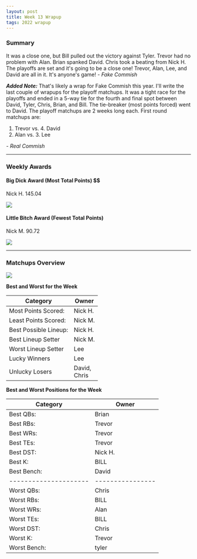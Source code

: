 ```yaml
---
layout: post
title: Week 13 Wrapup
tags: 2022 wrapup
---
```


### Summary
It was a close one, but Bill pulled out the victory against Tyler. Trevor had no problem with Alan. Brian spanked David. Chris took a beating from Nick H.
The playoffs are set and it's going to be a close one! Trevor, Alan, Lee, and David are all in it. It's anyone's game!  *- Fake Commish*

***Added Note:*** That's likely a wrap for Fake Commish this year. I'll write the last couple of wrapups for the playoff matchups. It was a tight race for the playoffs and ended in a 5-way tie for the fourth and final spot between David, Tyler, Chris, Brian, and Bill. The tie-breaker (most points forced) went to David. The playoff matchups are 2 weeks long each. First round matchups are:

1. Trevor  vs.  4. David 
2. Alan  vs.  3. Lee

*- Real Commish*

___

### Weekly Awards

#### Big Dick Award (Most Total Points) $$
Nick H. 145.04 

![](https://media3.giphy.com/media/xLR6VXtm3kBZytYw73/giphy.gif?cid=3aa7f812br0yshevbaszkuwvvcna42ynx4s1y5l040k3whtv&rid=giphy.gif&ct=g)

#### Little Bitch Award (Fewest Total Points)
Nick M. 90.72 

![](https://media1.giphy.com/media/Dc1w8y69enroY/giphy.gif?cid=3aa7f8125cjysv3uezn16a6feenn1dyemtljyr18mlngffx0&rid=giphy.gif&ct=g)


___

### Matchups Overview

![](../assets/img/week13_matchups.png)


**Best and Worst for the Week**


| Category              | Owner               |
|-----------------------|---------------------|
| Most Points Scored:   | Nick H.             |
| Least Points Scored:  | Nick M.             |
| Best Possible Lineup: | Nick H.             |
| Best Lineup Setter    | Nick M.             |
| Worst Lineup Setter   | Lee                 |
| Lucky Winners         | Lee                 |
| Unlucky Losers        | David,<br />Chris   |


**Best and Worst Positions for the Week**


| Category              | Owner            |
|-----------------------|------------------|
| Best QBs:             | Brian            |
| Best RBs:             | Trevor           |
| Best WRs:             | Trevor           |
| Best TEs:             | Trevor           |
| Best DST:             | Nick H.          |
| Best K:               | BILL             |
| Best Bench:           | David            |
| --------------------- | ---------------- |
| Worst QBs:            | Chris            |
| Worst RBs:            | BILL             |
| Worst WRs:            | Alan             |
| Worst TEs:            | BILL             |
| Worst DST:            | Chris            |
| Worst K:              | Trevor           |
| Worst Bench:          | tyler            |

